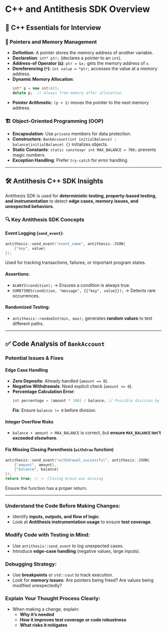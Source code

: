 # C++ and Antithesis SDK Overview

## 🚀 C++ Essentials for Interview

### 📌 Pointers and Memory Management

- **Definition**: A pointer stores the memory address of another variable.
- **Declaration**: `int* ptr;` (declares a pointer to an `int`).
- **Address-of Operator (`&`)**: `ptr = &x;` gets the memory address of `x`.
- **Dereferencing (`*`)**: `int value = *ptr;` accesses the value at a memory address.
- **Dynamic Memory Allocation**:
  ```cpp
  int* p = new int(42);
  delete p;  // Always free memory after allocation
  ```
- **Pointer Arithmetic**: `(p + 1)` moves the pointer to the next memory address.

### 🏗️ Object-Oriented Programming (OOP)

- **Encapsulation**: Use `private` members for data protection.
- **Constructors**: `BankAccount(int initialBalance) : balance(initialBalance) {}` initializes objects.
- **Static Constants**: `static constexpr int MAX_BALANCE = 700;` prevents magic numbers.
- **Exception Handling**: Prefer `try-catch` for error handling.

---

## 🛠️ Antithesis C++ SDK Insights

Antithesis SDK is used for **deterministic testing, property-based testing, and instrumentation** to detect **edge cases, memory issues, and unexpected behaviors**.

### 🔍 Key Antithesis SDK Concepts

#### Event Logging (`send_event`):

```cpp
antithesis::send_event("event_name", antithesis::JSON{
    {"key", value}
});
```

Used for tracking transactions, failures, or important program states.

#### Assertions:

- `ALWAYS(condition);` → Ensures a condition is always true.
- `SOMETIMES(condition, "message", {{"key", value}});` → Detects rare occurrences.

#### Randomized Testing:

- `antithesis::randomInt(min, max);` generates **random values** to test different paths.

---

## ✅ Code Analysis of `BankAccount`

### Potential Issues & Fixes

#### Edge Case Handling

- **Zero Deposits**: Already handled (`amount == 0`).
- **Negative Withdrawals**: Need explicit check (`amount <= 0`).
- **Percentage Calculation Error**:
  ```cpp
  int percentage = (amount * 100) / balance; // Possible division by zero
  ```
  **Fix**: Ensure `balance != 0` before division.

#### Integer Overflow Risks

- `balance + amount > MAX_BALANCE` is correct, but **ensure `MAX_BALANCE` isn't exceeded elsewhere**.

#### Fix Missing Closing Parenthesis (`withdraw` function)

```cpp
antithesis::send_event("withdrawal_successful", antithesis::JSON{
    {"amount", amount},
    {"balance", balance}
});
return true; // <- Closing brace was missing
```

Ensure the function has a proper return.

---

### Understand the Code Before Making Changes:

- Identify **inputs, outputs, and flow of logic**.
- Look at **Antithesis instrumentation usage** to ensure **test coverage**.

### Modify Code with Testing in Mind:

- Use `antithesis::send_event` to log unexpected cases.
- Introduce **edge-case handling** (negative values, large inputs).

### Debugging Strategy:

- Use **breakpoints** or `std::cout` to track execution.
- Look for **memory issues**: Are pointers being freed? Are values being modified unexpectedly?

### Explain Your Thought Process Clearly:

- When making a change, explain:
  - **Why it’s needed**
  - **How it improves test coverage or code robustness**
  - **What risks it mitigates**

